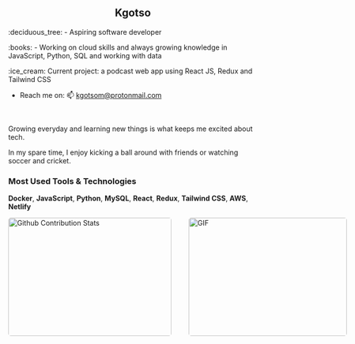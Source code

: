 <h2 align='center'><strong>Kgotso</strong></h2>

<p>:deciduous_tree: -  Aspiring software developer</p>
<p>:books: - Working on cloud skills and always growing knowledge in JavaScript, Python, SQL and working with data</p>
<p>:ice_cream: Current project: a podcast web app using React JS, Redux and Tailwind CSS</p>

- Reach me on: 📫 kgotsom@protonmail.com

<br>

<p>Growing everyday and learning new things is what keeps me excited about tech.</p>
<p>In my spare time, I enjoy kicking a ball around with friends or watching soccer and cricket.</p>


<h3>Most Used Tools & Technologies</h3>


**Docker**, **JavaScript**, **Python**, **MySQL**, **React**, **Redux**, **Tailwind CSS**, **AWS**, **Netlify**



<p style="display: flex; justify-content: space-between;">
<img style="border-radius: 5px; margin-bottom: 5px" alt="Github Contribution Stats" width="330px" height="240px" src="https://github-contribution-stats.vercel.app/api/?username=kgotsosm" />
<img style="border-radius: 5px; margin: 0 0 5px 35px;" alt="GIF" width="320px" height="240px" src="https://miro.medium.com/max/875/1*Urc28sbnORGOW5oyohQ06g.gif" />
</p>
